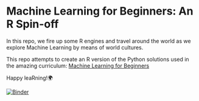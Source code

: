 # Machine Learning for Beginners: An R Spin-off

In this repo, we fire up some R engines and travel around the world as we explore Machine Learning by means of world cultures.

This repo attempts to create an R version of the Python solutions used in the amazing curriculum: [Machine Learning for Beginners](https://github.com/microsoft/ML-For-Beginners)
 
Happy leaRning!🌍

[![Binder](https://mybinder.org/badge_logo.svg)](https://mybinder.org/v2/gh/R-icntay/ML-For-Beginners-R/main?urlpath=shiny/Regression/)
